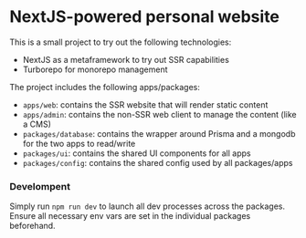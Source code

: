 # NextJS-powered personal website

This is a small project to try out the following technologies:
- NextJS as a metaframework to try out SSR capabilities
- Turborepo for monorepo management

The project includes the following apps/packages:
- `apps/web`: contains the SSR website that will render static content
- `apps/admin`: contains the non-SSR web client to manage the content (like a CMS)
- `packages/database`: contains the wrapper around Prisma and a mongodb for the two apps to read/write
- `packages/ui`: contains the shared UI components for all apps
- `packages/config`: contains the shared config used by all packages/apps

### Develompent
Simply run `npm run dev` to launch all dev processes across the packages. Ensure all necessary env vars are set in the individual packages beforehand.